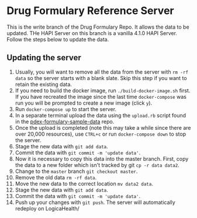 # Drug Formulary Reference Server

This is the write branch of the Drug Formulary Repo. It allows the data to be updated. THe HAPI Server on this branch is a vanilla 4.1.0 HAPI Server. Follow the steps below to update the data.

## Updating the server

1. Usually, you will want to remove all the data from the server with `rm -rf data` so the server starts with a blank slate. Skip this step if you want to retain the existing data.
1. If you need to build the docker image, run `./build-docker-image.sh` first. If you have recreated the image since the last time `docker-compose` was run you will be prompted to create a new image (click `y`).
1. Run `docker-compose up` to start the server.
1. In a separate terminal upload the data using the `upload.rb` script found in the [pdex-formulary-sample-data](https://github.com/HL7-DaVinci/pdex-formulary-sample-data) repo.
1. Once the upload is completed (note this may take a while since there are over 20,000 resources), use `CTRL+c` or run `docker-compose down` to stop the server.
1. Stage the new data with `git add data`.
1. Commit the data with `git commit -m 'update data'`.
1. Now it is necessary to copy this data into the master branch. First, copy the data to a new folder which isn't tracked by git `cp -r data data2`.
1. Change to the `master` branch `git checkout master`.
1. Remove the old data `rm -rf data`.
1. Move the new data to the correct location `mv data2 data`.
1. Stage the new data with `git add data`.
1. Commit the data with `git commit -m 'update data'`.
1. Push up your changes with `git push`. The server will automatically redeploy on LogicaHealth/
